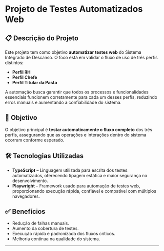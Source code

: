 # Projeto de Testes Automatizados Web  

## 📋 Descrição do Projeto  
Este projeto tem como objetivo **automatizar testes web** do Sistema Integrado de Descanso. O foco está em validar o fluxo de uso de três perfis distintos:  

- **Perfil RH**  
- **Perfil Chefe**  
- **Perfil Titular da Pasta**  

A automação busca garantir que todos os processos e funcionalidades essenciais funcionem corretamente para cada um desses perfis, reduzindo erros manuais e aumentando a confiabilidade do sistema.  

## 🎯 Objetivo  
O objetivo principal é **testar automaticamente o fluxo completo** dos três perfis, assegurando que as operações e interações dentro do sistema ocorram conforme esperado.  

## 🛠️ Tecnologias Utilizadas  
- **TypeScript** – Linguagem utilizada para escrita dos testes automatizados, oferecendo tipagem estática e maior segurança no desenvolvimento.  
- **Playwright** – Framework usado para automação de testes web, proporcionando execução rápida, confiável e compatível com múltiplos navegadores.  

## ✅ Benefícios  
- Redução de falhas manuais.  
- Aumento da cobertura de testes.  
- Execução rápida e padronizada dos fluxos críticos.  
- Melhoria contínua na qualidade do sistema.  

---
